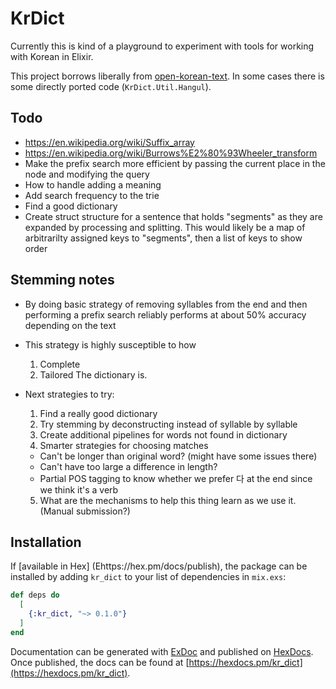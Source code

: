 # KrDict

Currently this is kind of a playground to experiment with tools for working with Korean in Elixir.

This project borrows liberally from [open-korean-text](https://github.com/open-korean-text/open-korean-text). In some cases there is some directly ported code (`KrDict.Util.Hangul`).

## Todo
* https://en.wikipedia.org/wiki/Suffix_array
* https://en.wikipedia.org/wiki/Burrows%E2%80%93Wheeler_transform
* Make the prefix search more efficient by passing the current place in the node and modifying the query
* How to handle adding a meaning
* Add search frequency to the trie
* Find a good dictionary
* Create struct structure for a sentence that holds "segments" as they are expanded by processing and splitting.  This would likely be a map of arbitrarilty assigned keys to "segments", then a list of keys to show order


## Stemming notes
* By doing basic strategy of removing syllables from the end and then performing a prefix search reliably performs at about 50% accuracy depending on the text
* This strategy is highly susceptible to how
  1. Complete
  2. Tailored
  The dictionary is.

* Next strategies to try:
  1. Find a really good dictionary
  2. Try stemming by deconstructing instead of syllable by syllable
  3. Create additional pipelines for words not found in dictionary
  4. Smarter strategies for choosing matches
    * Can't be longer than original word? (might have some issues there)
    * Can't have too large a difference in length?
    * Partial POS tagging to know whether we prefer 다 at the end since we think it's a verb
  5. What are the mechanisms to help this thing learn as we use it. (Manual submission?)


## Installation

If [available in Hex] (Ehttps://hex.pm/docs/publish), the package can be installed
by adding `kr_dict` to your list of dependencies in `mix.exs`:

```elixir
def deps do
  [
    {:kr_dict, "~> 0.1.0"}
  ]
end
```

Documentation can be generated with [ExDoc](https://github.com/elixir-lang/ex_doc)
and published on [HexDocs](https://hexdocs.pm). Once published, the docs can
be found at [https://hexdocs.pm/kr_dict](https://hexdocs.pm/kr_dict).

